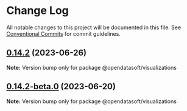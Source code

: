 # Change Log

All notable changes to this project will be documented in this file.
See [Conventional Commits](https://conventionalcommits.org) for commit guidelines.

## [0.14.2](https://github.com/opendatasoft/ods-dataviz-sdk/compare/@opendatasoft/visualizations@0.14.2-beta.0...@opendatasoft/visualizations@0.14.2) (2023-06-26)

**Note:** Version bump only for package @opendatasoft/visualizations





## [0.14.2-beta.0](https://github.com/opendatasoft/ods-dataviz-sdk/compare/@opendatasoft/visualizations@0.14.1...@opendatasoft/visualizations@0.14.2-beta.0) (2023-06-20)

**Note:** Version bump only for package @opendatasoft/visualizations
